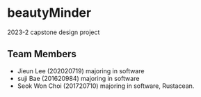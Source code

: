 # beautyMinder
2023-2 capstone design project


## Team Members <br/>
- Jieun Lee (202020719) majoring in software <br/>
- suji Bae (201620984) majoring in software <br />
- Seok Won Choi (201720710) majoring in software, Rustacean. <br />


